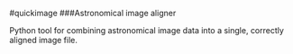 #quickimage
###Astronomical image aligner

Python tool for combining astronomical image data into a single, correctly aligned image file.
